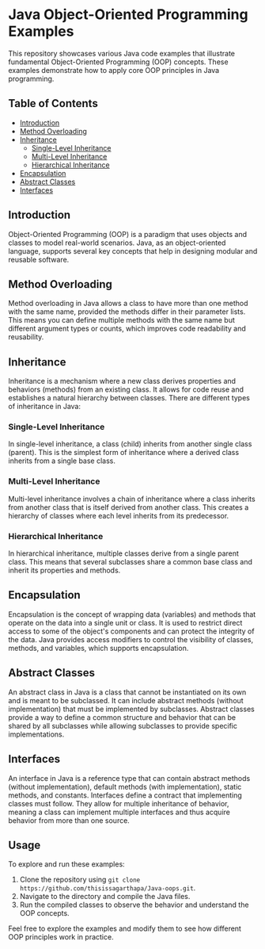 # Java Object-Oriented Programming Examples

This repository showcases various Java code examples that illustrate fundamental Object-Oriented Programming (OOP) concepts. These examples demonstrate how to apply core OOP principles in Java programming.

## Table of Contents

- [Introduction](#introduction)
- [Method Overloading](#method-overloading)
- [Inheritance](#inheritance)
  - [Single-Level Inheritance](#single-level-inheritance)
  - [Multi-Level Inheritance](#multi-level-inheritance)
  - [Hierarchical Inheritance](#hierarchical-inheritance)
- [Encapsulation](#encapsulation)
- [Abstract Classes](#abstract-classes)
- [Interfaces](#interfaces)

## Introduction

Object-Oriented Programming (OOP) is a paradigm that uses objects and classes to model real-world scenarios. Java, as an object-oriented language, supports several key concepts that help in designing modular and reusable software.

## Method Overloading

Method overloading in Java allows a class to have more than one method with the same name, provided the methods differ in their parameter lists. This means you can define multiple methods with the same name but different argument types or counts, which improves code readability and reusability.

## Inheritance

Inheritance is a mechanism where a new class derives properties and behaviors (methods) from an existing class. It allows for code reuse and establishes a natural hierarchy between classes. There are different types of inheritance in Java:

### Single-Level Inheritance

In single-level inheritance, a class (child) inherits from another single class (parent). This is the simplest form of inheritance where a derived class inherits from a single base class.

### Multi-Level Inheritance

Multi-level inheritance involves a chain of inheritance where a class inherits from another class that is itself derived from another class. This creates a hierarchy of classes where each level inherits from its predecessor.

### Hierarchical Inheritance

In hierarchical inheritance, multiple classes derive from a single parent class. This means that several subclasses share a common base class and inherit its properties and methods.

## Encapsulation

Encapsulation is the concept of wrapping data (variables) and methods that operate on the data into a single unit or class. It is used to restrict direct access to some of the object's components and can protect the integrity of the data. Java provides access modifiers to control the visibility of classes, methods, and variables, which supports encapsulation.

## Abstract Classes

An abstract class in Java is a class that cannot be instantiated on its own and is meant to be subclassed. It can include abstract methods (without implementation) that must be implemented by subclasses. Abstract classes provide a way to define a common structure and behavior that can be shared by all subclasses while allowing subclasses to provide specific implementations.

## Interfaces

An interface in Java is a reference type that can contain abstract methods (without implementation), default methods (with implementation), static methods, and constants. Interfaces define a contract that implementing classes must follow. They allow for multiple inheritance of behavior, meaning a class can implement multiple interfaces and thus acquire behavior from more than one source.

## Usage

To explore and run these examples:

1. Clone the repository using `git clone https://github.com/thisissagarthapa/Java-oops.git`.
2. Navigate to the directory and compile the Java files.
3. Run the compiled classes to observe the behavior and understand the OOP concepts.

Feel free to explore the examples and modify them to see how different OOP principles work in practice.
